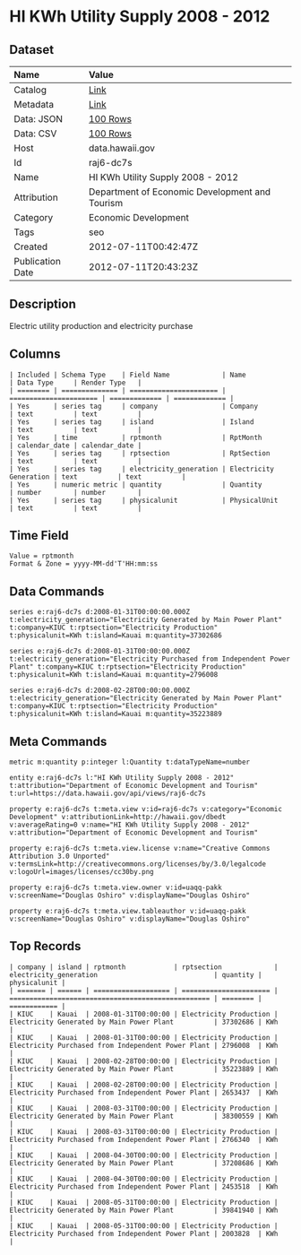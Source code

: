 # HI KWh Utility Supply 2008 - 2012

## Dataset

| Name | Value |
| :--- | :---- |
| Catalog | [Link](https://catalog.data.gov/dataset/hi-kwh-utility-supply-2008-2012-12222) |
| Metadata | [Link](https://data.hawaii.gov/api/views/raj6-dc7s) |
| Data: JSON | [100 Rows](https://data.hawaii.gov/api/views/raj6-dc7s/rows.json?max_rows=100) |
| Data: CSV | [100 Rows](https://data.hawaii.gov/api/views/raj6-dc7s/rows.csv?max_rows=100) |
| Host | data.hawaii.gov |
| Id | raj6-dc7s |
| Name | HI KWh Utility Supply 2008 - 2012 |
| Attribution | Department of Economic Development and Tourism |
| Category | Economic Development |
| Tags | seo |
| Created | 2012-07-11T00:42:47Z |
| Publication Date | 2012-07-11T20:43:23Z |

## Description

Electric utility production and electricity purchase

## Columns

```ls
| Included | Schema Type    | Field Name             | Name                   | Data Type     | Render Type   |
| ======== | ============== | ====================== | ====================== | ============= | ============= |
| Yes      | series tag     | company                | Company                | text          | text          |
| Yes      | series tag     | island                 | Island                 | text          | text          |
| Yes      | time           | rptmonth               | RptMonth               | calendar_date | calendar_date |
| Yes      | series tag     | rptsection             | RptSection             | text          | text          |
| Yes      | series tag     | electricity_generation | Electricity Generation | text          | text          |
| Yes      | numeric metric | quantity               | Quantity               | number        | number        |
| Yes      | series tag     | physicalunit           | PhysicalUnit           | text          | text          |
```

## Time Field

```ls
Value = rptmonth
Format & Zone = yyyy-MM-dd'T'HH:mm:ss
```

## Data Commands

```ls
series e:raj6-dc7s d:2008-01-31T00:00:00.000Z t:electricity_generation="Electricity Generated by Main Power Plant" t:company=KIUC t:rptsection="Electricity Production" t:physicalunit=KWh t:island=Kauai m:quantity=37302686

series e:raj6-dc7s d:2008-01-31T00:00:00.000Z t:electricity_generation="Electricity Purchased from Independent Power Plant" t:company=KIUC t:rptsection="Electricity Production" t:physicalunit=KWh t:island=Kauai m:quantity=2796008

series e:raj6-dc7s d:2008-02-28T00:00:00.000Z t:electricity_generation="Electricity Generated by Main Power Plant" t:company=KIUC t:rptsection="Electricity Production" t:physicalunit=KWh t:island=Kauai m:quantity=35223889
```

## Meta Commands

```ls
metric m:quantity p:integer l:Quantity t:dataTypeName=number

entity e:raj6-dc7s l:"HI KWh Utility Supply 2008 - 2012" t:attribution="Department of Economic Development and Tourism" t:url=https://data.hawaii.gov/api/views/raj6-dc7s

property e:raj6-dc7s t:meta.view v:id=raj6-dc7s v:category="Economic Development" v:attributionLink=http://hawaii.gov/dbedt v:averageRating=0 v:name="HI KWh Utility Supply 2008 - 2012" v:attribution="Department of Economic Development and Tourism"

property e:raj6-dc7s t:meta.view.license v:name="Creative Commons Attribution 3.0 Unported" v:termsLink=http://creativecommons.org/licenses/by/3.0/legalcode v:logoUrl=images/licenses/cc30by.png

property e:raj6-dc7s t:meta.view.owner v:id=uaqq-pakk v:screenName="Douglas Oshiro" v:displayName="Douglas Oshiro"

property e:raj6-dc7s t:meta.view.tableauthor v:id=uaqq-pakk v:screenName="Douglas Oshiro" v:displayName="Douglas Oshiro"
```

## Top Records

```ls
| company | island | rptmonth            | rptsection             | electricity_generation                             | quantity | physicalunit | 
| ======= | ====== | =================== | ====================== | ================================================== | ======== | ============ | 
| KIUC    | Kauai  | 2008-01-31T00:00:00 | Electricity Production | Electricity Generated by Main Power Plant          | 37302686 | KWh          | 
| KIUC    | Kauai  | 2008-01-31T00:00:00 | Electricity Production | Electricity Purchased from Independent Power Plant | 2796008  | KWh          | 
| KIUC    | Kauai  | 2008-02-28T00:00:00 | Electricity Production | Electricity Generated by Main Power Plant          | 35223889 | KWh          | 
| KIUC    | Kauai  | 2008-02-28T00:00:00 | Electricity Production | Electricity Purchased from Independent Power Plant | 2653437  | KWh          | 
| KIUC    | Kauai  | 2008-03-31T00:00:00 | Electricity Production | Electricity Generated by Main Power Plant          | 38300559 | KWh          | 
| KIUC    | Kauai  | 2008-03-31T00:00:00 | Electricity Production | Electricity Purchased from Independent Power Plant | 2766340  | KWh          | 
| KIUC    | Kauai  | 2008-04-30T00:00:00 | Electricity Production | Electricity Generated by Main Power Plant          | 37208686 | KWh          | 
| KIUC    | Kauai  | 2008-04-30T00:00:00 | Electricity Production | Electricity Purchased from Independent Power Plant | 2453518  | KWh          | 
| KIUC    | Kauai  | 2008-05-31T00:00:00 | Electricity Production | Electricity Generated by Main Power Plant          | 39841940 | KWh          | 
| KIUC    | Kauai  | 2008-05-31T00:00:00 | Electricity Production | Electricity Purchased from Independent Power Plant | 2003828  | KWh          | 
```
